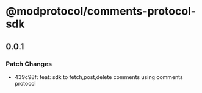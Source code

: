 # @modprotocol/comments-protocol-sdk

## 0.0.1

### Patch Changes

- 439c98f: feat: sdk to fetch,post,delete comments using comments protocol
